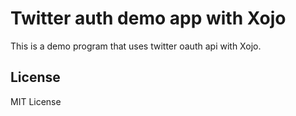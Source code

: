 # Twitter auth demo app with Xojo

This is a demo program that uses twitter oauth api with Xojo.

## License

MIT License